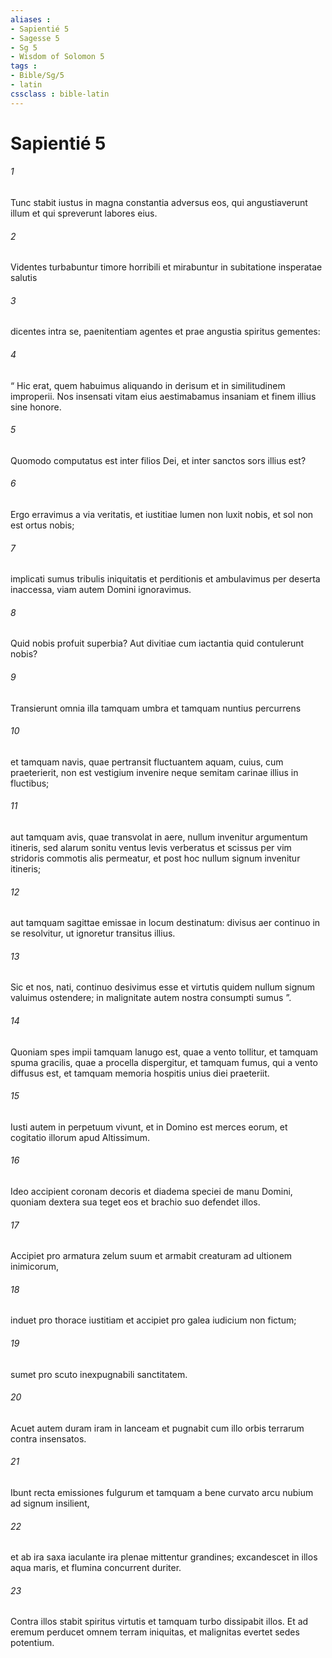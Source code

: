 ```yaml
---
aliases : 
- Sapientié 5
- Sagesse 5
- Sg 5
- Wisdom of Solomon 5
tags : 
- Bible/Sg/5
- latin
cssclass : bible-latin
---
```


# Sapientié 5

###### 1
Tunc stabit iustus in magna constantia adversus eos, qui angustiaverunt illum et qui spreverunt labores eius.
###### 2
Videntes turbabuntur timore horribili et mirabuntur in subitatione insperatae salutis
###### 3
dicentes intra se, paenitentiam agentes et prae angustia spiritus gementes:
###### 4
“ Hic erat, quem habuimus aliquando in derisum et in similitudinem improperii. Nos insensati vitam eius aestimabamus insaniam et finem illius sine honore.
###### 5
Quomodo computatus est inter filios Dei, et inter sanctos sors illius est?
###### 6
Ergo erravimus a via veritatis, et iustitiae lumen non luxit nobis, et sol non est ortus nobis;
###### 7
implicati sumus tribulis iniquitatis et perditionis et ambulavimus per deserta inaccessa, viam autem Domini ignoravimus.
###### 8
Quid nobis profuit superbia? Aut divitiae cum iactantia quid contulerunt nobis?
###### 9
Transierunt omnia illa tamquam umbra et tamquam nuntius percurrens
###### 10
et tamquam navis, quae pertransit fluctuantem aquam, cuius, cum praeterierit, non est vestigium invenire neque semitam carinae illius in fluctibus;
###### 11
aut tamquam avis, quae transvolat in aere, nullum invenitur argumentum itineris, sed alarum sonitu ventus levis verberatus et scissus per vim stridoris commotis alis permeatur, et post hoc nullum signum invenitur itineris;
###### 12
aut tamquam sagittae emissae in locum destinatum: divisus aer continuo in se resolvitur, ut ignoretur transitus illius.
###### 13
Sic et nos, nati, continuo desivimus esse et virtutis quidem nullum signum valuimus ostendere; in malignitate autem nostra consumpti sumus ”.
###### 14
Quoniam spes impii tamquam lanugo est, quae a vento tollitur, et tamquam spuma gracilis, quae a procella dispergitur, et tamquam fumus, qui a vento diffusus est, et tamquam memoria hospitis unius diei praeteriit.
###### 15
Iusti autem in perpetuum vivunt, et in Domino est merces eorum, et cogitatio illorum apud Altissimum.
###### 16
Ideo accipient coronam decoris et diadema speciei de manu Domini, quoniam dextera sua teget eos et brachio suo defendet illos.
###### 17
Accipiet pro armatura zelum suum et armabit creaturam ad ultionem inimicorum,
###### 18
induet pro thorace iustitiam et accipiet pro galea iudicium non fictum;
###### 19
sumet pro scuto inexpugnabili sanctitatem.
###### 20
Acuet autem duram iram in lanceam et pugnabit cum illo orbis terrarum contra insensatos.
###### 21
Ibunt recta emissiones fulgurum et tamquam a bene curvato arcu nubium ad signum insilient,
###### 22
et ab ira saxa iaculante ira plenae mittentur grandines; excandescet in illos aqua maris, et flumina concurrent duriter.
###### 23
Contra illos stabit spiritus virtutis et tamquam turbo dissipabit illos. Et ad eremum perducet omnem terram iniquitas, et malignitas evertet sedes potentium.
